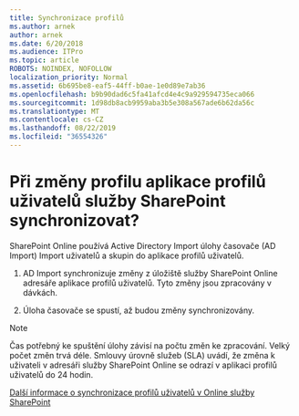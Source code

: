 ```yaml
---
title: Synchronizace profilů
ms.author: arnek
author: arnek
ms.date: 6/20/2018
ms.audience: ITPro
ms.topic: article
ROBOTS: NOINDEX, NOFOLLOW
localization_priority: Normal
ms.assetid: 6b695be8-eaf5-44ff-b0ae-1e0d89e7ab36
ms.openlocfilehash: b9b90dad6c5fa41afcd4e4c9a929594735eca066
ms.sourcegitcommit: 1d98db8acb9959aba3b5e308a567ade6b62da56c
ms.translationtype: MT
ms.contentlocale: cs-CZ
ms.lasthandoff: 08/22/2019
ms.locfileid: "36554326"
---
```

# <a name="when-do-my-profile-changes-sync-to-the-sharepoint-user-profile-application"></a>Při změny profilu aplikace profilů uživatelů služby SharePoint synchronizovat?

SharePoint Online používá Active Directory Import úlohy časovače (AD Import) Import uživatelů a skupin do aplikace profilů uživatelů. 
  
1. AD Import synchronizuje změny z úložiště služby SharePoint Online adresáře aplikace profilů uživatelů. Tyto změny jsou zpracovány v dávkách.
    
2. Úloha časovače se spustí, až budou změny synchronizovány.
    
> [!NOTE]
> Čas potřebný ke spuštění úlohy závisí na počtu změn ke zpracování. Velký počet změn trvá déle. Smlouvy úrovně služeb (SLA) uvádí, že změna k uživateli v adresáři služby SharePoint Online se odrazí v aplikaci profilů uživatelů do 24 hodin. 
  
[Další informace o synchronizace profilů uživatelů v Online služby SharePoint](https://go.microsoft.com/fwlink/?linkid=875671)
  

